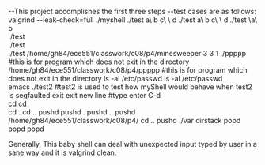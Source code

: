 --This project accomplishes the first three steps
--test cases are as follows:
       valgrind --leak-check=full ./myshell 
       ./test a\ b c\ \ d
       ./test a\  b c\   \ d
       ./test \a\ b\
       ./test \
       ./test     \
       ./test 
       /home/gh84/ece551/classwork/c08/p4/minesweeper 3 3 1
       ./ppppp                                                  #this is for program which does not exit in the directory
       /home/gh84/ece551/classwork/c08/p4/ppppp			        #this is for program which does not exit in the directory
       ls -al /etc/passwd
               ls -al /etc/passwd                               
       emacs 
       ./test2                                                  #test2 is used to test how myShell would behave when test2 is segfaulted 
       exit
          exit
       new line                                                 #type enter
       C-d          
       cd 
       	   cd   
       cd .
       cd ..
       pushd
       pushd .
       pushd ..
       pushd /home/gh84/ece551/classwork/c08/p4/
       cd ..
       pushd ./var
       dirstack
       popd 
       popd
       popd

Generally, This baby shell can deal with unexpected input typed by user in a sane way and it is valgrind clean.
       
        
       
	   
       
